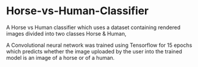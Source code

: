 # Horse-vs-Human-Classifier


A Horse vs Human classifier which uses a dataset containing rendered images divided into two classes Horse & Human, 

A Convolutional neural network was trained using Tensorflow for 15 epochs which predicts whether the image uploaded by the user into the trained model is an image of a horse or of a human. 
